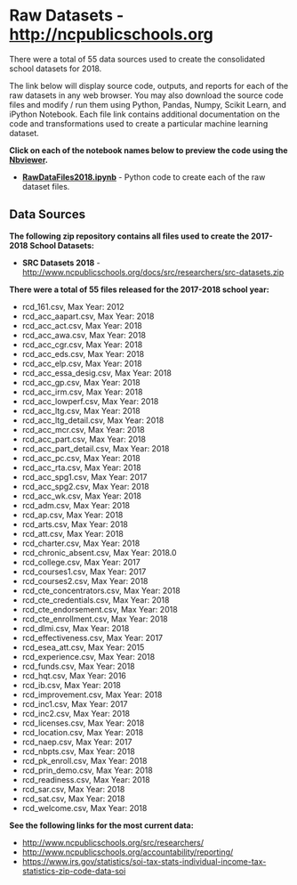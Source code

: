 # Raw Datasets - http://ncpublicschools.org
There were a total of 55 data sources used to create the consolidated school datasets for 2018.  

The link below will display source code, outputs, and reports for each of the raw datasets in any web browser.  You may also download the source code files and modify / run them using Python, Pandas, Numpy, Scikit Learn, and iPython Notebook.  Each file link contains additional documentation on the code and transformations used to create a particular machine learning dataset.     

**Click on each of the notebook names below to preview the code using the [Nbviewer](nbviewer.jupyter.org).**

* [**RawDataFiles2018.ipynb**](https://nbviewer.jupyter.org/github/jakemdrew/EducationDataNC/blob/master/2018/Raw%20Datasets/Source%20Code/RawDataFiles2018.ipynb) - Python code to create each of the raw dataset files. 

## Data Sources 
**The following zip repository contains all files used to create the 2017-2018 School Datasets:**
* **SRC Datasets 2018** - http://www.ncpublicschools.org/docs/src/researchers/src-datasets.zip

**There were a total of 55 files released for the 2017-2018 school year:** 
* rcd_161.csv, Max Year: 2012
* rcd_acc_aapart.csv, Max Year: 2018
* rcd_acc_act.csv, Max Year: 2018
* rcd_acc_awa.csv, Max Year: 2018
* rcd_acc_cgr.csv, Max Year: 2018
* rcd_acc_eds.csv, Max Year: 2018
* rcd_acc_elp.csv, Max Year: 2018
* rcd_acc_essa_desig.csv, Max Year: 2018
* rcd_acc_gp.csv, Max Year: 2018
* rcd_acc_irm.csv, Max Year: 2018
* rcd_acc_lowperf.csv, Max Year: 2018
* rcd_acc_ltg.csv, Max Year: 2018
* rcd_acc_ltg_detail.csv, Max Year: 2018
* rcd_acc_mcr.csv, Max Year: 2018
* rcd_acc_part.csv, Max Year: 2018
* rcd_acc_part_detail.csv, Max Year: 2018
* rcd_acc_pc.csv, Max Year: 2018
* rcd_acc_rta.csv, Max Year: 2018
* rcd_acc_spg1.csv, Max Year: 2017
* rcd_acc_spg2.csv, Max Year: 2018
* rcd_acc_wk.csv, Max Year: 2018
* rcd_adm.csv, Max Year: 2018
* rcd_ap.csv, Max Year: 2018
* rcd_arts.csv, Max Year: 2018
* rcd_att.csv, Max Year: 2018
* rcd_charter.csv, Max Year: 2018
* rcd_chronic_absent.csv, Max Year: 2018.0
* rcd_college.csv, Max Year: 2017
* rcd_courses1.csv, Max Year: 2017
* rcd_courses2.csv, Max Year: 2018
* rcd_cte_concentrators.csv, Max Year: 2018
* rcd_cte_credentials.csv, Max Year: 2018
* rcd_cte_endorsement.csv, Max Year: 2018
* rcd_cte_enrollment.csv, Max Year: 2018
* rcd_dlmi.csv, Max Year: 2018
* rcd_effectiveness.csv, Max Year: 2017
* rcd_esea_att.csv, Max Year: 2015
* rcd_experience.csv, Max Year: 2018
* rcd_funds.csv, Max Year: 2018
* rcd_hqt.csv, Max Year: 2016
* rcd_ib.csv, Max Year: 2018
* rcd_improvement.csv, Max Year: 2018
* rcd_inc1.csv, Max Year: 2017
* rcd_inc2.csv, Max Year: 2018
* rcd_licenses.csv, Max Year: 2018
* rcd_location.csv, Max Year: 2018
* rcd_naep.csv, Max Year: 2017
* rcd_nbpts.csv, Max Year: 2018
* rcd_pk_enroll.csv, Max Year: 2018
* rcd_prin_demo.csv, Max Year: 2018
* rcd_readiness.csv, Max Year: 2018
* rcd_sar.csv, Max Year: 2018
* rcd_sat.csv, Max Year: 2018
* rcd_welcome.csv, Max Year: 2018 

**See the following links for the most current data:**
* http://www.ncpublicschools.org/src/researchers/
* http://www.ncpublicschools.org/accountability/reporting/
* https://www.irs.gov/statistics/soi-tax-stats-individual-income-tax-statistics-zip-code-data-soi

